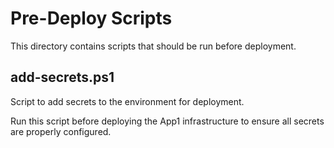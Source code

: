 # Pre-Deploy Scripts

This directory contains scripts that should be run before deployment.

## add-secrets.ps1
Script to add secrets to the environment for deployment.

Run this script before deploying the App1 infrastructure to ensure all secrets are properly configured.
